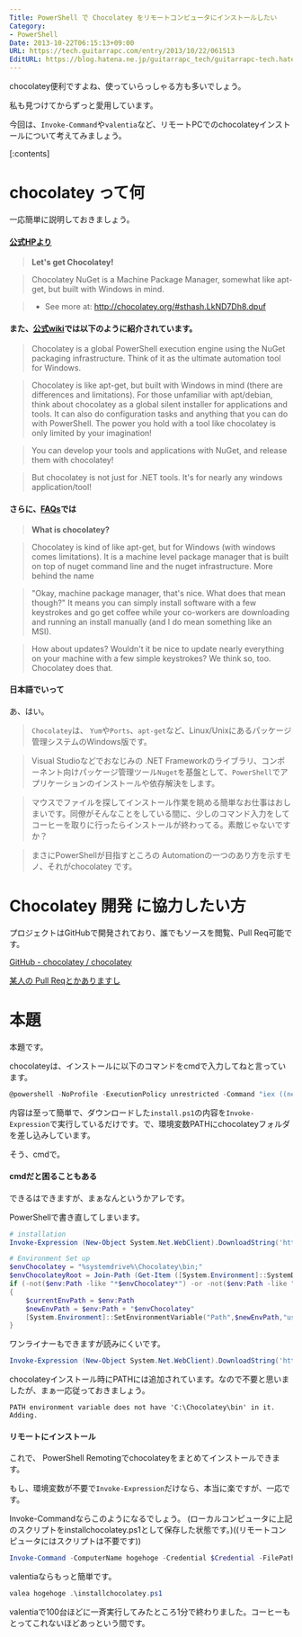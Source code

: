 ```yaml
---
Title: PowerShell で Chocolatey をリモートコンピュータにインストールしたい
Category:
- PowerShell
Date: 2013-10-22T06:15:13+09:00
URL: https://tech.guitarrapc.com/entry/2013/10/22/061513
EditURL: https://blog.hatena.ne.jp/guitarrapc_tech/guitarrapc-tech.hatenablog.com/atom/entry/12921228815711195325
---
```


chocolatey便利ですよね、使っていらっしゃる方も多いでしょう。

私も見つけてからずっと愛用しています。

今回は、`Invoke-Command`や`valentia`など、リモートPCでのchocolateyインストールについて考えてみましょう。

[:contents]

# chocolatey って何

一応簡単に説明しておきましょう。

#### [公式HPより](http://chocolatey.org/)


> **Let's get Chocolatey!**

> Chocolatey NuGet is a Machine Package Manager, somewhat like apt-get, but built with Windows in mind.

> - See more at: http://chocolatey.org/#sthash.LkND7Dh8.dpuf


#### また、[公式wiki](https://github.com/chocolatey/chocolatey/wiki#chocolatey)では以下のように紹介されています。

> Chocolatey is a global PowerShell execution engine using the NuGet packaging infrastructure. Think of it as the ultimate automation tool for Windows.

> Chocolatey is like apt-get, but built with Windows in mind (there are differences and limitations). For those unfamiliar with apt/debian, think about chocolatey as a global silent installer for applications and tools. It can also do configuration tasks and anything that you can do with PowerShell. The power you hold with a tool like chocolatey is only limited by your imagination!

> You can develop your tools and applications with NuGet, and release them with chocolatey!

> But chocolatey is not just for .NET tools. It's for nearly any windows application/tool!


#### さらに、[FAQs](https://github.com/chocolatey/chocolatey/wiki/ChocolateyFAQs#what-is-chocolatey)では


> **What is chocolatey?**

> Chocolatey is kind of like apt-get, but for Windows (with windows comes limitations). It is a machine level package manager that is built on top of nuget command line and the nuget infrastructure.
More behind the name

> "Okay, machine package manager, that's nice. What does that mean though?" It means you can simply install software with a few keystrokes and go get coffee while your co-workers are downloading and running an install manually (and I do mean something like an MSI).

> How about updates? Wouldn't it be nice to update nearly everything on your machine with a few simple keystrokes? We think so, too. Chocolatey does that.


#### 日本語でいって

あ、はい。

> `Chocolatey`は、 `Yum`や`Ports`、`apt-get`など、Linux/Unixにあるパッケージ管理システムのWindows版です。

> Visual Studioなどでおなじみの .NET Frameworkのライブラリ、コンポーネント向けパッケージ管理ツール`Nuget`を基盤として、`PowerShell`でアプリケーションのインストールや依存解決をします。

> マウスでファイルを探してインストール作業を眺める簡単なお仕事はおしまいです。同僚がそんなことをしている間に、少しのコマンド入力をしてコーヒーを取りに行ったらインストールが終わってる。素敵じゃないですか？

> まさにPowerShellが目指すところの Automationの一つのあり方を示すモノ、それがchocolatey です。


# Chocolatey 開発 に協力したい方

プロジェクトはGitHubで開発されており、誰でもソースを閲覧、Pull Req可能です。

[GitHub - chocolatey / chocolatey](https://github.com/chocolatey/chocolatey)

[某人の Pull Reqとかありますし](https://github.com/chocolatey/chocolatey/pull/332)


# 本題

本題です。

chocolateyは、インストールに以下のコマンドをcmdで入力してねと言っています。

```ps1
@powershell -NoProfile -ExecutionPolicy unrestricted -Command "iex ((new-object net.webclient).DownloadString('https://chocolatey.org/install.ps1'))" && SET PATH=%PATH%;%systemdrive%\chocolatey\bin
```

内容は至って簡単で、ダウンロードした`install.ps1`の内容を`Invoke-Expression`で実行しているだけです。で、環境変数PATHにchocolateyフォルダを差し込みしています。

そう、cmdで。


#### cmdだと困ることもある

できるはできますが、まぁなんというかアレです。

PowerShellで書き直してしまいます。

```ps1
# installation
Invoke-Expression (New-Object System.Net.WebClient).DownloadString('https://chocolatey.org/install.ps1')

# Environment Set up
$envChocolatey = "%systemdrive%\Chocolatey\bin;"
$envChocolateyRoot = Join-Path (Get-Item ([System.Environment]::SystemDirectory)).Root "Chocolatey\bin"
if (-not($env:Path -like "*$envChocolatey*") -or -not($env:Path -like "*$envChocolateyRoot*"))
{
    $currentEnvPath = $env:Path
    $newEnvPath = $env:Path + "$envChocolatey"
    [System.Environment]::SetEnvironmentVariable("Path",$newEnvPath,"user")
}
```

ワンライナーもできますが読みにくいです。


```ps1
Invoke-Expression (New-Object System.Net.WebClient).DownloadString('https://chocolatey.org/install.ps1');$envChocolatey = "%systemdrive%\Chocolatey\bin;";$envChocolateyRoot = Join-Path (Get-Item ([System.Environment]::SystemDirectory)).Root "Chocolatey\bin";if (-not($env:Path -like "*$envChocolatey*") -or -not($env:Path -like "*$envChocolateyRoot*")){$currentEnvPath = $env:Path;$newEnvPath = $env:Path + "$envChocolatey";[System.Environment]::SetEnvironmentVariable("Path",$newEnvPath,"user")}
```

chocolateyインストール時にPATHには追加されています。なので不要と思いましたが、まぁ一応従っておきましょう。

```
PATH environment variable does not have 'C:\Chocolatey\bin' in it. Adding.
```

#### リモートにインストール

これで、 PowerShell Remotingでchocolateyをまとめてインストールできます。

もし、環境変数が不要で`Invoke-Expression`だけなら、本当に楽ですが、一応です。

Invoke-Commandならこのようになるでしょう。 (ローカルコンピュータに上記のスクリプトをinstallchocolatey.ps1として保存した状態です。)((リモートコンピュータにはスクリプトは不要です))

```ps1
Invoke-Command -ComputerName hogehoge -Credential $Credential -FilePath .\installchocolatey.ps1
```

valentiaならもっと簡単です。

```ps1
valea hogehoge .\installchocolatey.ps1
```

valentiaで100台ほどに一斉実行してみたところ1分で終わりました。コーヒーもとってこれないほどあっという間です。
